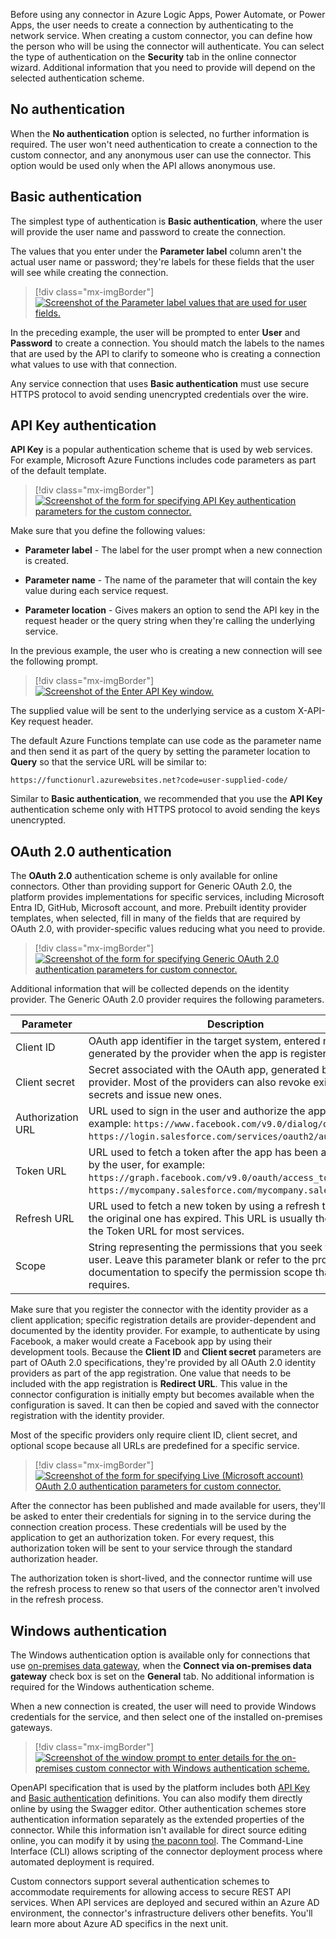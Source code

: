 Before using any connector in Azure Logic Apps, Power Automate, or Power Apps, the user needs to create a connection by authenticating to the network service. When creating a custom connector, you can define how the person who will be using the connector will authenticate. You can select the type of authentication on the **Security** tab in the online connector wizard. Additional information that you need to provide will depend on the selected authentication scheme.

## No authentication

When the **No authentication** option is selected, no further information is required. The user won't need authentication to create a connection to the custom connector, and any anonymous user can use the connector. This option would be used only when the API allows anonymous use.

## Basic authentication 

The simplest type of authentication is **Basic authentication**, where the user will provide the user name and password to create the connection.

The values that you enter under the **Parameter label** column aren't the actual user name or password; they're labels for these fields that the user will see while creating the connection.

> [!div class="mx-imgBorder"]
> [![Screenshot of the Parameter label values that are used for user fields.](../media/parameter-labels.png)](../media/parameter-labels.png#lightbox)

In the preceding example, the user will be prompted to enter **User** and **Password** to create a connection. You should match the labels to the names that are used by the API to clarify to someone who is creating a connection what values to use with that connection.

Any service connection that uses **Basic authentication** must use secure HTTPS protocol to avoid sending unencrypted credentials over the wire.

## API Key authentication

**API Key** is a popular authentication scheme that is used by web services. For example, Microsoft Azure Functions includes code parameters as part of the default template.

> [!div class="mx-imgBorder"]
> [![Screenshot of the form for specifying API Key authentication parameters for the custom connector.](../media/api-key.png)](../media/api-key.png#lightbox)

Make sure that you define the following values:

-   **Parameter label** - The label for the user prompt when a new connection is created.

-   **Parameter name** - The name of the parameter that will contain the key value during each service request.

-   **Parameter location** - Gives makers an option to send the API key in the request header or the query string when they're calling the underlying service.

In the previous example, the user who is creating a new connection will see the following prompt.

> [!div class="mx-imgBorder"]
> [![Screenshot of the Enter API Key window.](../media/enter-api-key.png)](../media/enter-api-key.png#lightbox)

The supplied value will be sent to the underlying service as a custom X-API-Key request header.

The default Azure Functions template can use code as the parameter name and then send it as part of the query by setting the parameter location to **Query** so that the service URL will be similar to:

```http
https://functionurl.azurewebsites.net?code=user-supplied-code/
```

Similar to **Basic authentication**, we recommended that you use the **API Key** authentication scheme only with HTTPS protocol to avoid sending the keys unencrypted.

## OAuth 2.0 authentication

The **OAuth 2.0** authentication scheme is only available for online connectors. Other than providing support for Generic OAuth 2.0, the platform provides implementations for specific services, including Microsoft Entra ID, GitHub, Microsoft account, and more. Prebuilt identity provider templates, when selected, fill in many of the fields that are required by OAuth 2.0, with provider-specific values reducing what you need to provide.

> [!div class="mx-imgBorder"]
> [![Screenshot of the form for specifying Generic OAuth 2.0 authentication parameters for custom connector.](../media/authentication-type-oauth.png)](../media/authentication-type-oauth.png#lightbox)

Additional information that will be collected depends on the identity provider. The Generic OAuth 2.0 provider requires the following parameters.

|     Parameter            |     Description                                                                                                                                                                                                  |
|--------------------------|------------------------------------------------------------------------------------------------------------------------------------------------------------------------------------------------------------------|
|     Client ID            |     OAuth app identifier in the target system, entered manually or   generated by the provider when the app is registered.                                                                                       |
|     Client secret        |     Secret associated with the OAuth app, generated by the provider. Most of the providers can also revoke   existing secrets and issue new ones.                                      |
|     Authorization URL    |     URL used to sign in the user and authorize the   application, for example:     `https://www.facebook.com/v9.0/dialog/oauth` or `https://login.salesforce.com/services/oauth2/authorize`.                         |
|     Token URL            |     URL used to fetch a token after the app has been authorized   by the user, for example:     `https://graph.facebook.com/v9.0/oauth/access_token` or `https://mycompany.salesforce.com/mycompany.salesforce.com`.    |
|     Refresh URL          |     URL used to fetch a new token by using a refresh token   after the original one has expired. This URL is usually the same as the Token URL   for most services.                                                       |
|     Scope                |     String representing the permissions that you seek   from the user. Leave this parameter blank or refer to the provider documentation to   specify the permission scope that your app requires.                          |

Make sure that you register the connector with the identity provider as a client application; specific registration details are provider-dependent and documented by the identity provider. For example, to authenticate by using Facebook, a maker would create a Facebook app by using their development tools. Because the **Client ID** and **Client secret** parameters are part of OAuth 2.0 specifications, they're provided by all OAuth 2.0 identity providers as part of the app registration. One value that needs to be included with the app registration is **Redirect URL**. This value in the connector configuration is initially empty but becomes available when the configuration is saved. It can then be copied and saved with the connector registration with the identity provider.

Most of the specific providers only require client ID, client secret, and optional scope because all URLs are predefined for a specific service.

> [!div class="mx-imgBorder"]
> [![Screenshot of the form for specifying Live (Microsoft account) OAuth 2.0 authentication parameters for custom connector.](../media/oauth-details.png)](../media/oauth-details.png#lightbox)

After the connector has been published and made available for users, they'll be asked to enter their credentials for signing in to the service during the connection creation process. These credentials will be used by the application to get an authorization token. For every request, this authorization token will be sent to your service through the standard authorization header.

The authorization token is short-lived, and the connector runtime will use the refresh process to renew so that users of the connector aren't involved in the refresh process.

## Windows authentication

The Windows authentication option is available only for connections that use [on-premises data gateway](/data-integration/gateway/service-gateway-onprem/?azure-portal=true), when the **Connect via on-premises data gateway** check box is set on the **General** tab. No additional information is required for the Windows authentication scheme.

When a new connection is created, the user will need to provide Windows credentials for the service, and then select one of the installed on-premises gateways.

> [!div class="mx-imgBorder"]
> [![Screenshot of the window prompt to enter details for the on-premises custom connector with Windows authentication scheme.](../media/select-gateway.png)](../media/select-gateway.png#lightbox)

OpenAPI specification that is used by the platform includes both [API Key](https://swagger.io/docs/specification/2-0/authentication/api-keys/?azure-portal=true) and [Basic authentication](https://swagger.io/docs/specification/2-0/authentication/basic-authentication/?azure-portal=true) definitions. You can also modify them directly online by using the Swagger editor. Other authentication schemes store authentication information separately as the extended properties of the connector. While this information isn't available for direct source editing online, you can modify it by using [the paconn tool](/connectors/custom-connectors/paconn-cli/?azure-portal=true). The Command-Line Interface (CLI) allows scripting of the connector deployment process where automated deployment is required.

Custom connectors support several authentication schemes to accommodate requirements for allowing access to secure REST API services. When API services are deployed and secured within an Azure AD environment, the connector's infrastructure delivers other benefits. You'll learn more about Azure AD specifics in the next unit.
